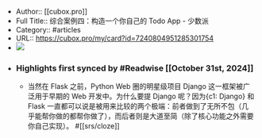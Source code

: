 - Author:: [[cubox.pro]]
- Full Title:: 综合案例四：构造一个你自己的 Todo App - 少数派
- Category:: #articles
- URL:: https://cubox.pro/my/card?id=7240804951285301754
- ![](https://readwise-assets.s3.amazonaws.com/static/images/article2.74d541386bbf.png)
- ### Highlights first synced by #Readwise [[October 31st, 2024]]
    - 当然在 Flask 之前，Python Web 圈的明星级项目 Django 这一框架被广泛用于早期的 Web 开发中。为什么要提 Django 呢？因为{c1: Django} 和 Flask 一直都可以说是被用来比较的两个极端：前者做到了无所不包（几乎能帮你做的都帮你做了），而后者则是大道至简（除了核心功能之外需要你自己实现）。 #[[srs/cloze]]
